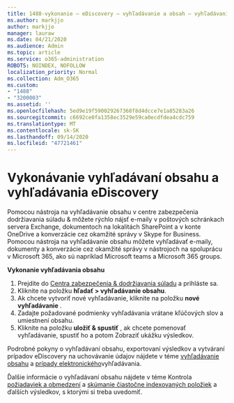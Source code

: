 ```yaml
---
title: 1488-vykonanie – eDiscovery – vyhľadávanie a obsah – vyhľadávania
ms.author: markjjo
author: markjjo
manager: lauraw
ms.date: 04/21/2020
ms.audience: Admin
ms.topic: article
ms.service: o365-administration
ROBOTS: NOINDEX, NOFOLLOW
localization_priority: Normal
ms.collection: Adm_O365
ms.custom:
- "1488"
- "3200003"
ms.assetid: ''
ms.openlocfilehash: 5ed9e19f590029267368f8d4dcce7e1a85283a26
ms.sourcegitcommit: c6692ce0fa1358ec3529e59ca0ecdfdea4cdc759
ms.translationtype: MT
ms.contentlocale: sk-SK
ms.lasthandoff: 09/14/2020
ms.locfileid: "47721461"
---
```

# <a name="how-to-perform-content-searches-and-ediscovery-searches"></a>Vykonávanie vyhľadávaní obsahu a vyhľadávania eDiscovery

Pomocou nástroja na vyhľadávanie obsahu v centre zabezpečenia dodržiavania súladu & môžete rýchlo nájsť e-maily v poštových schránkach servera Exchange, dokumentoch na lokalitách SharePoint a v konte OneDrive a konverzácie cez okamžité správy v Skype for Business. Pomocou nástroja na vyhľadávanie obsahu môžete vyhľadávať e-maily, dokumenty a konverzácie cez okamžité správy v nástrojoch na spoluprácu v Microsoft 365, ako sú napríklad Microsoft teams a Microsoft 365 groups.

**Vykonanie vyhľadávania obsahu**

1. Prejdite do [Centra zabezpečenia & dodržiavania súladu](https://protection.office.com) a prihláste sa.
2. Kliknite na položku **hľadať > vyhľadávanie obsahu**.
3. Ak chcete vytvoriť nové vyhľadávanie, kliknite na položku **nové vyhľadávanie** .
4. Zadajte požadované podmienky vyhľadávania vrátane kľúčových slov a umiestnení obsahu.  
5. Kliknite na položku **uložiť & spustiť** , ak chcete pomenovať vyhľadávanie, spustiť ho a potom Zobraziť ukážku výsledkov.

Podrobné pokyny o vyhľadávaní obsahu, exportovaní výsledkov a vytváraní prípadov eDiscovery na uchovávanie údajov nájdete v téme [vyhľadávanie obsahu](https://docs.microsoft.com/microsoft-365/compliance/content-search) a [prípady elektronického](https://docs.microsoft.com/microsoft-365/compliance/ediscovery-cases)vyhľadávania.

Ďalšie informácie o vyhľadávaní obsahu nájdete v téme Kontrola [požiadaviek a obmedzení](https://docs.microsoft.com/microsoft-365/compliance/limits-for-content-search) a  [skúmanie čiastočne indexovaných položiek](https://docs.microsoft.com/microsoft-365/compliance/investigating-partially-indexed-items-in-ediscovery) a ďalších výsledkov, s ktorými si treba uvedomiť.